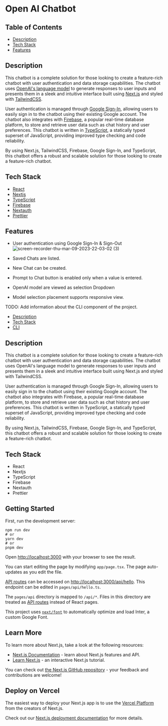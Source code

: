 # Open AI Chatbot

## Table of Contents

- [Description](#description)
- [Tech Stack](#tech-stack)
- [Features](#features)

## Description

This chatbot is a complete solution for those looking to create a feature-rich chatbot with user authentication and data storage capabilities. The chatbot uses [OpenAI's language model](https://openai.com/language-models/) to generate responses to user inputs and presents them in a sleek and intuitive interface built using [Next.js](https://nextjs.org/) and styled with [TailwindCSS](https://tailwindcss.com/).

User authentication is managed through [Google Sign-In](https://developers.google.com/identity/sign-in/web/sign-in), allowing users to easily sign in to the chatbot using their existing Google account. The chatbot also integrates with [Firebase](https://firebase.google.com/), a popular real-time database platform, to store and retrieve user data such as chat history and user preferences.
This chatbot is written in [TypeScript](https://www.typescriptlang.org/), a statically typed superset of JavaScript, providing improved type checking and code reliability.

By using Next.js, TailwindCSS, Firebase, Google Sign-In, and TypeScript, this chatbot offers a robust and scalable solution for those looking to create a feature-rich chatbot.

## Tech Stack

- [React](https://reactjs.org/)
- [Nextjs](https://nextjs.org/)
- [TypeScript](https://www.typescriptlang.org/)
- [Firebase](https://firebase.google.com/)
- [Nextauth](https://next-auth.js.org/)
- [Prettier](https://prettier.io/)

## Features
- User authentication using Google Sign-In & Sign-Out
![screen-recorder-thu-mar-09-2023-22-03-02 (3)](https://user-images.githubusercontent.com/72515147/224102078-68ed47b7-7fb7-4c31-8692-6a95c4c50345.gif)

- Saved Chats are listed.

- New Chat can be created.

- Prompt to Chat button is enabled only when a value is entered.

- OpenAI model are viewed as selection Dropdown

- Model selection placement supports responsive view.

TODO: Add information about the CLI component of the project.



- [Description](#description)
- [Tech Stack](#tech-stack)
- [CLI](#cli)





## Description

This chatbot is a complete solution for those looking to create a feature-rich chatbot with user authentication and data storage capabilities. The chatbot uses OpenAI's language model to generate responses to user inputs and presents them in a sleek and intuitive interface built using Next.js and styled with TailwindCSS.

User authentication is managed through Google Sign-In, allowing users to easily sign in to the chatbot using their existing Google account. The chatbot also integrates with Firebase, a popular real-time database platform, to store and retrieve user data such as chat history and user preferences.
This chatbot is written in TypeScript, a statically typed superset of JavaScript, providing improved type checking and code reliability.

By using Next.js, TailwindCSS, Firebase, Google Sign-In, and TypeScript, this chatbot offers a robust and scalable solution for those looking to create a feature-rich chatbot.

## Tech Stack

- React
- Nextjs
- TypeScript
- Firebase
- Nextauth
- Prettier













## Getting Started

First, run the development server:

```
npm run dev
# or
yarn dev
# or
pnpm dev
```

Open [http://localhost:3000](http://localhost:3000) with your browser to see the result.

You can start editing the page by modifying `app/page.tsx`. The page auto-updates as you edit the file.

[API routes](https://nextjs.org/docs/api-routes/introduction) can be accessed on [http://localhost:3000/api/hello](http://localhost:3000/api/hello). This endpoint can be edited in `pages/api/hello.ts`.

The `pages/api` directory is mapped to `/api/*`. Files in this directory are treated as [API routes](https://nextjs.org/docs/api-routes/introduction) instead of React pages.

This project uses [`next/font`](https://nextjs.org/docs/basic-features/font-optimization) to automatically optimize and load Inter, a custom Google Font.

## Learn More

To learn more about Next.js, take a look at the following resources:

- [Next.js Documentation](https://nextjs.org/docs) - learn about Next.js features and API.
- [Learn Next.js](https://nextjs.org/learn) - an interactive Next.js tutorial.

You can check out [the Next.js GitHub repository](https://github.com/vercel/next.js/) - your feedback and contributions are welcome!

## Deploy on Vercel

The easiest way to deploy your Next.js app is to use the [Vercel Platform](https://vercel.com/new?utm_medium=default-template&filter=next.js&utm_source=create-next-app&utm_campaign=create-next-app-readme) from the creators of Next.js.

Check out our [Next.js deployment documentation](https://nextjs.org/docs/deployment) for more details.
